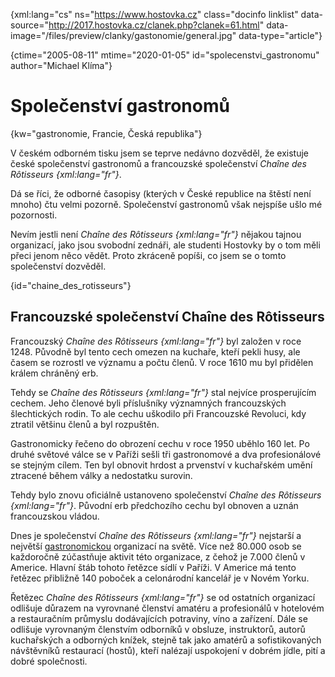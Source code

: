 
{xml:lang="cs" ns="https://www.hostovka.cz" class="docinfo linklist" data-source="http://2017.hostovka.cz/clanek.php?clanek=61.html" data-image="/files/preview/clanky/gastonomie/general.jpg" data-type="article"}

{ctime="2005-08-11" mtime="2020-01-05" id="spolecenstvi_gastronomu" author="Michael Klíma"}

# Společenství gastronomů

<!-- generated attribute kw by user_udpatekw.sh on 2020-02-28, do not edit -->

{kw="gastronomie, Francie, Česká republika"}

V českém odborném tisku jsem se teprve nedávno dozvěděl, že existuje české společenství gastronomů a francouzské společenství _Chaîne des Rôtisseurs {xml:lang="fr"}_.

Dá se říci, že odborné časopisy (kterých v České republice na štěstí není mnoho) čtu velmi pozorně. Společenství gastronomů však nejspíše ušlo mé pozornosti.

Nevím jestli není _Chaîne des Rôtisseurs {xml:lang="fr"}_ nějakou tajnou organizací, jako jsou svobodní zednáři, ale studenti Hostovky by o tom měli přeci jenom něco vědět. Proto zkráceně popíši, co jsem se o tomto společenství dozvěděl.

{id="chaine\_des\_rotisseurs"}

## Francouzské společenství Chaîne des Rôtisseurs

Francouzský _Chaîne des Rôtisseurs {xml:lang="fr"}_ byl založen v roce 1248. Původně byl tento cech omezen na kuchaře, kteří pekli husy, ale časem se rozrostl ve významu a počtu členů. V roce 1610 mu byl přidělen králem chráněný erb.

Tehdy se _Chaîne des Rôtisseurs {xml:lang="fr"}_ stal nejvíce prosperujícím cechem. Jeho členové byli příslušníky významných francouzských šlechtických rodin. To ale cechu uškodilo při Francouzské Revoluci, kdy ztratil většinu členů a byl rozpuštěn.

Gastronomicky řečeno do obrození cechu v roce 1950 uběhlo 160 let. Po druhé světové válce se v Paříži sešli tři gastronomové a dva profesionálové se stejným cílem. Ten byl obnovit hrdost a prvenství v kuchařském umění ztracené během války a nedostatku surovin.

Tehdy bylo znovu oficiálně ustanoveno společenství _Chaîne des Rôtisseurs {xml:lang="fr"}_. Původní erb předchozího cechu byl obnoven a uznán francouzskou vládou.

Dnes je společenství _Chaîne des Rôtisseurs {xml:lang="fr"}_ nejstarší a největší [gastronomickou][1] organizací na světě. Více než 80.000 osob se každoročně zúčastňuje aktivit této organizace, z čehož je 7.000 členů v Americe. Hlavní štáb tohoto řetězce sídlí v Paříži. V Americe má tento řetězec přibližně 140 poboček a celonárodní kancelář je v Novém Yorku.

Řetězec _Chaîne des Rôtisseurs {xml:lang="fr"}_ se od ostatních organizací odlišuje důrazem na vyrovnané členství amatéru a profesionálů v hotelovém a restauračním průmyslu dodávajících potraviny, víno a zařízení. Dále se odlišuje vyrovnaným členstvím odborníků v obsluze, instruktorů, autorů kuchařských a odborných knížek, stejně tak jako amatérů a sofistikovaných návštěvníků restaurací (hostů), kteří nalézají uspokojení v dobrém jídle, pití a dobré společnosti.

 [1]: gastronomie

